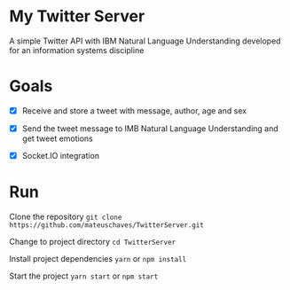 # My Twitter Server

A simple Twitter API with IBM Natural Language Understanding developed for an information systems discipline
 
# Goals

 - [x] Receive and store a tweet with message, author, age and sex
 - [x] Send the tweet message to IMB Natural Language Understanding and get tweet emotions
 - [x] Socket.IO integration
 
 
 # Run
 
 Clone the repository
 `git clone https://github.com/mateuschaves/TwitterServer.git`
 
 Change to project directory
 `cd TwitterServer`
 
 Install project dependencies
 `yarn`
 or
 `npm install`
 
 Start the project
 `yarn start`
 or
 `npm start`
